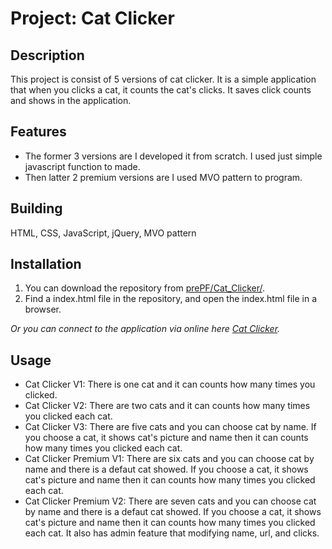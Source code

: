 # Project: Cat Clicker

## Description

This project is consist of 5 versions of cat clicker. It is a simple application that when you clicks a cat, it counts the cat's clicks. It saves click counts and shows in the application. 

## Features

  - The former 3 versions are I developed it from scratch. I used just simple javascript function to made. 
  - Then latter 2 premium versions are I used MVO pattern to program.

## Building

HTML, CSS, JavaScript, jQuery, MVO pattern

## Installation

1. You can download the repository from
[prePF/Cat_Clicker/](https://github.com/leiachung41/prePF/tree/master/Cat_Clicker/).
2. Find a index.html file in the repository, and open the index.html file in a browser.

*Or you can connect to the application via online here [Cat Clicker](https://leiachung41.github.io/prePF/Cat_Clicker/index.html).*

## Usage
  - Cat Clicker V1: There is one cat and it can counts how many times you clicked.
  - Cat Clicker V2: There are two cats and it can counts how many times you clicked each cat.
  - Cat Clicker V3: There are five cats and you can choose cat by name. If you choose a cat, it shows cat's picture and name then it can counts how many times you clicked each cat.
  - Cat Clicker Premium V1: There are six cats and you can choose cat by name and there is a defaut cat showed. If you choose a cat, it shows cat's picture and name then it can counts how many times you clicked each cat. 
  - Cat Clicker Premium V2: There are seven cats and you can choose cat by name and there is a defaut cat showed. If you choose a cat, it shows cat's picture and name then it can counts how many times you clicked each cat. It also has admin feature that modifying name, url, and clicks.
